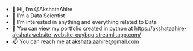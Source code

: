 - 👋 Hi, I’m @AkshataAhire
- 👀 I’m a Data Scientist
- 🌱 I’m interested in anything and everything related to Data
- 👀 You can view my portfolio created in python at https://akshataahire-akshatawebsite-website-ouybqq.streamlitapp.com/
- 📫 You can reach me at akshata.aahire@gmail.com

<!---
AkshataAhire/AkshataAhire is a ✨ special ✨ repository because its `README.md` (this file) appears on your GitHub profile.
You can click the Preview link to take a look at your changes.
--->
